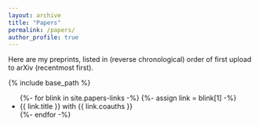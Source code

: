 ```yaml
---
layout: archive
title: "Papers"
permalink: /papers/
author_profile: true
---
```


Here are my preprints, listed in (reverse chronological) order of first upload to arXiv (recentmost first).

{% include base_path %}

<ul>
  {%- for blink in site.papers-links -%}
    {%- assign link = blink[1] -%}
    <li> {{ link.title }} with {{ link.coauths }} </li>
  {%- endfor -%}
</ul>